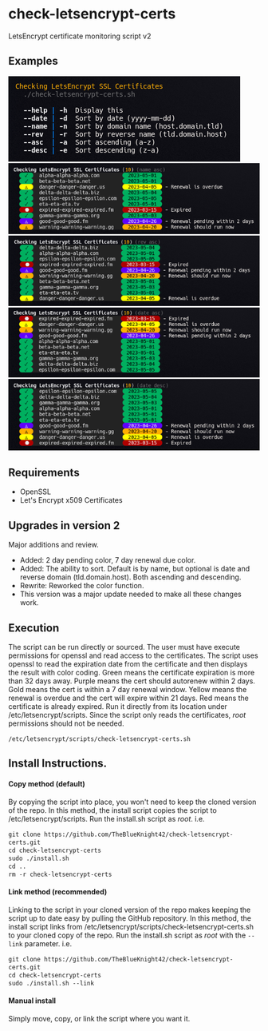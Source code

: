 # check-letsencrypt-certs
LetsEncrypt certificate monitoring script v2

## **Examples**
![Example help](images/check-letsencrypt-certs-help-2023-03-25.png)
![Example name asc](images/check-letsencrypt-certs-name-asc-2023-03-25.png)
![Example rev asc](images/check-letsencrypt-certs-rev-asc-2023-03-25.png)
![Example date asc](images/check-letsencrypt-certs-date-asc-2023-03-25.png)
![Example date desc](images/check-letsencrypt-certs-date-desc-2023-03-25.png)

## **Requirements**
* OpenSSL
* Let's Encrypt x509 Certificates

## **Upgrades in version 2**
Major additions and review.
  - Added: 2 day pending color, 7 day renewal due color.
  - Added: The ability to sort. Default is by name, but optional is date and reverse domain (tld.domain.host). Both ascending and descending.
  - Rewrite: Reworked the color function.
  - This version was a major update needed to make all these changes work.

## **Execution**
The script can be run directly or sourced. The user must have execute permissions for openssl and read access to the certificates. The script uses openssl to read the expiration date from the certificate and then displays the result with color coding. Green means the certificate expiration is more than 32 days away. Purple means the cert should autorenew within 2 days. Gold means the cert is within a 7 day renewal window. Yellow means the renewal is overdue and the cert will expire within 21 days. Red means the certificate is already expired. Run it directly from its location under /etc/letsencrypt/scripts. Since the script only reads the certificates, *root* permissions should not be needed.
```
/etc/letsencrypt/scripts/check-letsencrypt-certs.sh
```

## **Install Instructions.**
#### Copy method (default)
By copying the script into place, you won't need to keep the cloned version of the repo. In this method, the install script copies the script to /etc/letsencrypt/scripts. Run the install.sh script as *root*. i.e.
```
git clone https://github.com/TheBlueKnight42/check-letsencrypt-certs.git
cd check-letsencrypt-certs
sudo ./install.sh
cd ..
rm -r check-letsencrypt-certs
```

#### Link method (recommended)
Linking to the script in your cloned version of the repo makes keeping the script up to date easy by pulling the GitHub repository. In this method, the install script links from /etc/letsencrypt/scripts/check-letsencrypt-certs.sh to your cloned copy of the repo. Run the install.sh script as *root* with the `--link` parameter. i.e.
```
git clone https://github.com/TheBlueKnight42/check-letsencrypt-certs.git
cd check-letsencrypt-certs
sudo ./install.sh --link
```

#### Manual install
Simply move, copy, or link the script where you want it.

